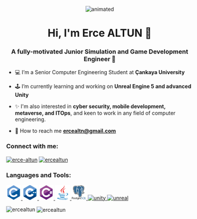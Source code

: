 <p align="center">
<img src="https://media.giphy.com/media/JOrBpgP5CkzU4/giphy.gif" alt="animated" />
</p>

<h1 align="center">Hi, I'm Erce ALTUN 👋</h1>

<h3 align="center">A fully-motivated Junior Simulation and Game Development Engineer 🚀 </h3>

- 💻 I’m a Senior Computer Engineering Student at **Çankaya University**

- 🕹 I’m currently learning and working on **Unreal Engine 5 and advanced Unity**

- ✨ I'm also interested in **cyber security, mobile development, metaverse, and ITOps**, and keen to work in any field of computer engineering.

- 📧 How to reach me **ercealtn@gmail.com**

<h3 align="left">Connect with me:</h3>
<p align="left">
<a href="https://linkedin.com/in/erce-altun" target="blank"><img align="center" src="https://raw.githubusercontent.com/rahuldkjain/github-profile-readme-generator/master/src/images/icons/Social/linked-in-alt.svg" alt="erce-altun" height="30" width="40" /></a>
<a href="https://instagram.com/ercealtun" target="blank"><img align="center" src="https://raw.githubusercontent.com/rahuldkjain/github-profile-readme-generator/master/src/images/icons/Social/instagram.svg" alt="ercealtun" height="30" width="40" /></a>
</p>

<h3 align="left">Languages and Tools:</h3>
<p align="left"> <a href="https://www.cprogramming.com/" target="_blank" rel="noreferrer"> <img src="https://raw.githubusercontent.com/devicons/devicon/master/icons/c/c-original.svg" alt="c" width="40" height="40"/> </a> <a href="https://www.w3schools.com/cpp/" target="_blank" rel="noreferrer"> <img src="https://raw.githubusercontent.com/devicons/devicon/master/icons/cplusplus/cplusplus-original.svg" alt="cplusplus" width="40" height="40"/> </a> <a href="https://www.w3schools.com/cs/" target="_blank" rel="noreferrer"> <img src="https://raw.githubusercontent.com/devicons/devicon/master/icons/csharp/csharp-original.svg" alt="csharp" width="40" height="40"/> </a><a href="https://www.java.com" target="_blank" rel="noreferrer"> <img src="https://raw.githubusercontent.com/devicons/devicon/master/icons/java/java-original.svg" alt="java" width="40" height="40"/> </a> <a href="https://www.postgresql.org" target="_blank" rel="noreferrer"> <img src="https://raw.githubusercontent.com/devicons/devicon/master/icons/postgresql/postgresql-original-wordmark.svg" alt="postgresql" width="40" height="40"/> </a> <a href="https://unity.com/" target="_blank" rel="noreferrer"> <img src="https://www.vectorlogo.zone/logos/unity3d/unity3d-icon.svg" alt="unity" width="40" height="40"/> </a> <a href="https://unrealengine.com/" target="_blank" rel="noreferrer"> <img src="https://raw.githubusercontent.com/kenangundogan/fontisto/036b7eca71aab1bef8e6a0518f7329f13ed62f6b/icons/svg/brand/unreal-engine.svg" alt="unreal" width="40" height="40"/> </a> </p>

<p><img align="left" src="https://github-readme-stats.vercel.app/api/top-langs?username=ercealtun&show_icons=true&locale=en&layout=compact" alt="ercealtun" /></p>

<p>&nbsp;<img align="center" src="https://github-readme-stats.vercel.app/api?username=ercealtun&show_icons=true&locale=en" alt="ercealtun" /></p>

